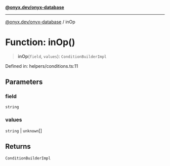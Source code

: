 [**@onyx.dev/onyx-database**](../README.md)

***

[@onyx.dev/onyx-database](../globals.md) / inOp

# Function: inOp()

> **inOp**(`field`, `values`): `ConditionBuilderImpl`

Defined in: helpers/conditions.ts:11

## Parameters

### field

`string`

### values

`string` | `unknown`[]

## Returns

`ConditionBuilderImpl`
